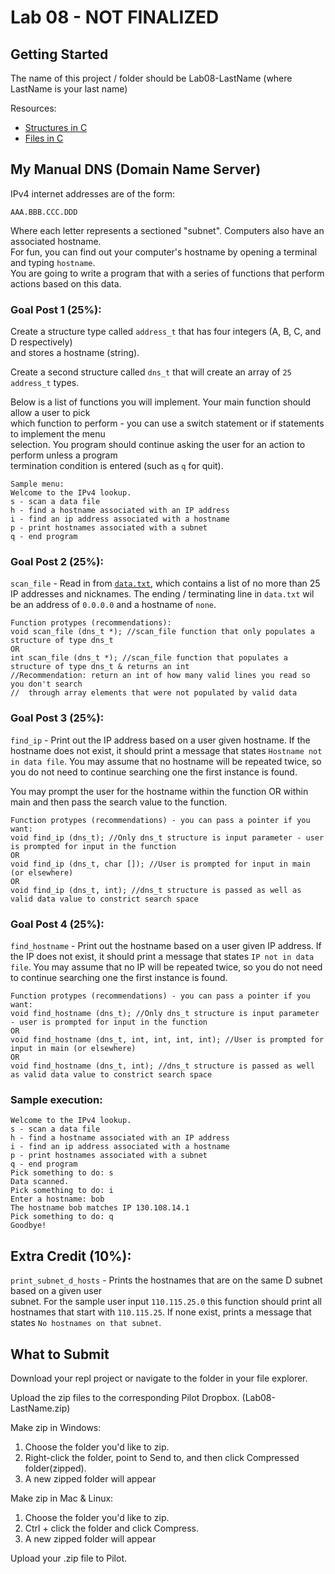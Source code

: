 # Lab 08 - NOT FINALIZED

## Getting Started

The name of this project / folder should be Lab08-LastName (where LastName is your last name)

Resources:

- [Structures in C](https://www.geeksforgeeks.org/structures-c/)
- [Files in C](https://www.geeksforgeeks.org/basics-file-handling-c/)

## My Manual DNS (Domain Name Server)

IPv4 internet addresses are of the form:

```
AAA.BBB.CCC.DDD
```

Where each letter represents a sectioned "subnet". Computers also have an associated hostname.  
For fun, you can find out your computer's hostname by opening a terminal and typing `hostname`.  
You are going to write a program that with a series of functions that perform actions based on this data.

### Goal Post 1 (25%):

Create a structure type called `address_t` that has four integers (A, B, C, and D respectively)  
and stores a hostname (string).

Create a second structure called `dns_t` that will create an array of `25` `address_t` types.

Below is a list of functions you will implement. Your main function should allow a user to pick  
which function to perform - you can use a switch statement or if statements to implement the menu  
selection. You program should continue asking the user for an action to perform unless a program  
termination condition is entered (such as `q` for quit).

```
Sample menu:
Welcome to the IPv4 lookup.
s - scan a data file
h - find a hostname associated with an IP address
i - find an ip address associated with a hostname
p - print hostnames associated with a subnet
q - end program
```

### Goal Post 2 (25%):

`scan_file` - Read in from [`data.txt`](./data.txt), which contains a list of no more than 25 IP addresses and nicknames. The ending / terminating line in `data.txt` wil be an address of `0.0.0.0` and a hostname of `none`.

```
Function protypes (recommendations):
void scan_file (dns_t *); //scan_file function that only populates a structure of type dns_t
OR
int scan_file (dns_t *); //scan_file function that populates a structure of type dns_t & returns an int
//Recommendation: return an int of how many valid lines you read so you don't search
//  through array elements that were not populated by valid data
```

### Goal Post 3 (25%):

`find_ip` - Print out the IP address based on a user given hostname. If the hostname does not exist, it should print a message that states `Hostname not in data file`. You may assume that no hostname will be repeated twice, so you do not need to continue searching one the first instance is found.

You may prompt the user for the hostname within the function OR within main and then pass the search value to the function.

```
Function protypes (recommendations) - you can pass a pointer if you want:
void find_ip (dns_t); //Only dns_t structure is input parameter - user is prompted for input in the function
OR
void find_ip (dns_t, char []); //User is prompted for input in main (or elsewhere)
OR
void find_ip (dns_t, int); //dns_t structure is passed as well as valid data value to constrict search space
```

### Goal Post 4 (25%):

`find_hostname` - Print out the hostname based on a user given IP address. If the IP does not exist, it should print a message that states `IP not in data file`. You may assume that no IP will be repeated twice, so you do not need to continue searching one the first instance is found.

```
Function protypes (recommendations) - you can pass a pointer if you want:
void find_hostname (dns_t); //Only dns_t structure is input parameter - user is prompted for input in the function
OR
void find_hostname (dns_t, int, int, int, int); //User is prompted for input in main (or elsewhere)
OR
void find_hostname (dns_t, int); //dns_t structure is passed as well as valid data value to constrict search space
```

### Sample execution:

```
Welcome to the IPv4 lookup.
s - scan a data file
h - find a hostname associated with an IP address
i - find an ip address associated with a hostname
p - print hostnames associated with a subnet
q - end program
Pick something to do: s
Data scanned.
Pick something to do: i
Enter a hostname: bob
The hostname bob matches IP 130.108.14.1
Pick something to do: q
Goodbye!

```

## Extra Credit (10%):

`print_subnet_d_hosts` - Prints the hostnames that are on the same D subnet based on a given user  
subnet. For the sample user input `110.115.25.0` this function should print all hostnames that start with `110.115.25`. If none exist, prints a message that states `No hostnames on that subnet`.

## What to Submit

Download your repl project or navigate to the folder in your file explorer.

Upload the zip files to the corresponding Pilot Dropbox. (Lab08-LastName.zip)

Make zip in Windows:

1. Choose the folder you'd like to zip.
2. Right-click the folder, point to Send to, and then click Compressed folder(zipped).
3. A new zipped folder will appear

Make zip in Mac & Linux:

1. Choose the folder you'd like to zip.
2. Ctrl + click the folder and click Compress.
3. A new zipped folder will appear

Upload your .zip file to Pilot.
